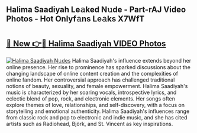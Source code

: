 ## Halima Saadiyah Le𝚊ked N𝚞de - Part-rAJ Video Photos - Hot Onlyf𝚊ns Le𝚊ks X7WfT

# <h2><a href="http://ab54741.deff.icu/?id=Halima+Saadiyah">🔗 New 👉🔴 Halima Saadiyah VIDEO Photos</a></h2>

[![Halima Saadiyah N𝚞des](https://i.imgur.com/rIISA9y.gif)](http://ab54741.deff.icu/?id=Halima+Saadiyah)
Halima Saadiyah's influence extends beyond her online presence. Her rise to prominence has sparked discussions about the changing landscape of online content creation and the complexities of online fandom. Her controversial approach has challenged traditional notions of beauty, sexuality, and female empowerment. Halima Saadiyah's music is characterized by her soaring vocals, introspective lyrics, and eclectic blend of pop, rock, and electronic elements. Her songs often explore themes of love, relationships, and self-discovery, with a focus on storytelling and emotional authenticity. Halima Saadiyah's influences range from classic rock and pop to electronic and indie music, and she has cited artists such as Radiohead, Björk, and St. Vincent as key inspirations.

